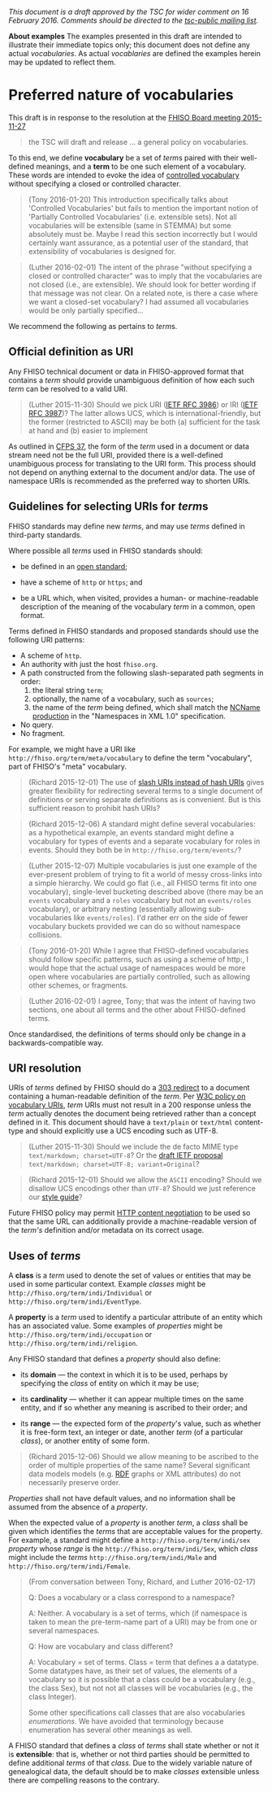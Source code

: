 *This document is a draft approved by the TSC for wider comment on 
16 February 2016.  Comments should be directed to the 
[tsc-public mailing list](/tsc-public).*

**About examples**  The examples presented in this draft are intended to illustrate their immediate topics only; this document does not define any actual *vocabularies*.  As actual *vocablaries* are defined the examples herein may be updated to reflect them.

# Preferred nature of vocabularies

This draft is in response to the resolution at the [FHISO Board meeting
2015-11-27](//fhiso.org/aboutfhiso/fhiso-board/minutes/2015-11-27/) 

> the TSC will draft and release &hellip; a general policy on
> vocabularies.

To this end, we define **vocabulary** be a set of *term*s paired with their well-defined meanings, and a **term** to be one such element of a vocabulary.  These words are intended to evoke the idea of [controlled vocabulary](https://en.wikipedia.org/wiki/Controlled_vocabulary) without specifying a closed or controlled character.

> (Tony 2016-01-20) This introduction specifically talks about 'Controlled Vocabularies' but fails to mention the important notion of 'Partially Controlled Vocabularies' (i.e. extensible sets). Not all vocabularies will be extensible (same in STEMMA) but some absolutely must be. Maybe I read this section incorrectly but I would certainly want assurance, as a potential user of the standard, that extensibility of vocabularies is designed for.

> (Luther 2016-02-01) The intent of the phrase "without specifying a closed or controlled character" was to imply that the vocabularies are not closed (i.e., are extensible).  We should look for better wording if that message was not clear.  On a related note, is there a case where we want a closed-set vocabulary?  I had assumed all vocabularies would be only partially specified...

We recommend the following as pertains to *term*s.


## Official definition as URI

Any FHISO technical document or data in FHISO-approved format that contains a *term* should provide unambiguous definition of how each such *term* can be resolved to a valid URI.

> (Luther 2015-11-30) Should we pick URI ([IETF RFC 3986](http://tools.ietf.org/html/rfc3986)) or IRI ([IETF RFC 3987](http://tools.ietf.org/html/rfc3987))?  The latter allows UCS, which is international-friendly, but the former (restricted to ASCII) may be both (a) sufficient for the task at hand and (b) easier to implement

As outlined in [CFPS 37](/cfps/files/cfps37.pdf), the form of the *term* used in a document or data stream need not be the full URI, provided there is a well-defined unambiguous process for translating to the URI form.  This process should not depend on anything external to the document and/or data.  The use of namespace URIs is recommended as the preferred way to shorten URIs.

## Guidelines for selecting URIs for *term*s

FHISO standards may define new *terms*, and may use *terms* defined in
third-party standards.

Where possible all *terms* used in FHISO standards should:

- be defined in an [open standard](/opm#openness);

- have a scheme of `http` or `https`; and

- be a URL which, when visited, provides a human- or machine-readable
  description of the meaning of the vocabulary *term* in a common, open
  format.

Terms defined in FHISO standards and proposed standards should use the
following URI patterns:

- A scheme of `http`.
- An authority with just the host `fhiso.org`.
- A path constructed from the following slash-separated path segments
  in order: 
    1. the literal string `term`;
    2. optionally, the name of a vocabulary, such as `sources`;
    3. the name of the *term* being defined, which shall match the
       [NCName production](http://www.w3.org/TR/xml-names/#NT-NCName) in
       the "Namespaces in XML 1.0" specification. 
- No query.
- No fragment.
    
For example, we might have a URI like `http://fhiso.org/term/meta/vocabulary` to define the term "vocabulary", part of FHISO's "meta" vocabulary.

> (Richard 2015-12-01) The use of [slash URIs instead of hash
> URIs](http://www.w3.org/wiki/HashVsSlash) gives greater flexibility
> for redirecting several terms to a single document of definitions or
> serving separate definitions as is convenient.  But is this sufficient
> reason to prohibit hash URIs?

> (Richard 2015-12-06)  A standard might define several vocabularies:
> as a hypothetical example, an events standard might define a
> vocabulary for types of events and a separate vocabulary for roles in
> events.  Should they both be in `http://fhiso.org/term/events/`?  

> (Luther 2015-12-07)  Multiple vocabularies is just one example of the ever-present problem of trying to fit a world of messy cross-links into a simple hierarchy.  We could go flat (i.e., all FHISO terms fit into one vocabulary), single-level bucketing described above (there may be an `events` vocabulary and a `roles` vocabulary but not an `events/roles` vocabulary), or arbitrary nesting (essentially allowing sub-vocabularies like `events/roles`).  I'd rather err on the side of fewer vocabulary buckets provided we can do so without namespace collisions.

> (Tony 2016-01-20) While I agree that FHISO-defined vocabularies should follow specific patterns, such as using a scheme of http:, I would hope that the actual usage of namespaces would be more open where vocabularies are partially controlled, such as allowing other schemes, or fragments. 

> (Luther 2016-02-01)  I agree, Tony; that was the intent of having two sections, one about all terms and the other about FHISO-defined terms.

Once standardised, the definitions of terms should only be change in a
backwards-compatible way.  


## URI resolution

URIs of *terms* defined by FHISO should do a
[303 redirect](http://linkeddatabook.com/editions/1.0/#sec:303Redirects)
to a document containing a human-readable definition of the *term*.  Per 
[W3C policy on vocabulary
URIs](https://lists.w3.org/Archives/Public/www-tag/2005Jun/0039.html),
*term* URIs must not result in a 200 response unless the *term* actually
denotes the document being retrieved rather than a concept defined in
it.  This document should have a `text/plain` or `text/html`
content-type and should explicitly use a UCS encoding such as UTF-8.

> (Luther 2015-11-30) Should we include the de facto MIME type `text/markdown; charset=UTF-8`?  Or the [draft IETF proposal](https://datatracker.ietf.org/doc/draft-ietf-appsawg-text-markdown/?include_text=1) `text/markdown; charset=UTF-8; variant=Original`?

> (Richard 2015-12-01) Should we allow the `ASCII` encoding?  Should we
> disallow UCS encodings other than `UTF-8`?  Should we just reference
> our [style guide](style)?

Future FHISO policy may permit [HTTP content
negotiation](http://tools.ietf.org/html/rfc7231#section-5.3) to be used
so that the same URL can additionally provide a
machine-readable version of the *term's* definition and/or metadata on its
correct usage.

## Uses of *terms*

A **class** is a *term* used to denote the set of values or entities
that may be used in some particular context.  Example *classes* might
be `http://fhiso.org/term/indi/Individual` or
`http://fhiso.org/term/indi/EventType`.

A **property** is a *term* used to identify a particular attribute
of an entity which has an associated value.  Some examples of
*properties* might be `http://fhiso.org/term/indi/occupation` or
`http://fhiso.org/term/indi/religion`.

Any FHISO standard that defines a *property* should also define:

- its **domain** &mdash; the context in which it is to be used,
  perhaps by specifying the *class* of entity on which it may be use; 

- its **cardinality** &mdash; whether it can appear multiple times on the same
  entity, and if so whether any meaning is ascribed to their order; and
  
- its **range** &mdash; the expected form of the *property*'s value, such as
  whether it is free-form text, an integer or date, another *term* (of a
  particular *class*), or another entity of some form.

> (Richard 2015-12-06)  Should we allow meaning to be ascribed to the
> order of multiple properties of the same name?  Several significant
> data models models (e.g. [RDF](http://www.w3.org/RDF/) graphs or XML
> attributes) do not necessarily preserve order.

*Properties* shall not have default values, and no information shall be
assumed from the absence of a *property*.

When the expected value of a *property* is another *term*, a *class*
shall be given which identifies the *terms* that are acceptable values
for the property.  For example, a standard might define a
`http://fhiso.org/term/indi/sex` *property* whose *range* is the
`http://fhiso.org/term/indi/Sex`, which *class* might include the
*terms* `http://fhiso.org/term/indi/Male` and
`http://fhiso.org/term/indi/Female`.

> (From conversation between Tony, Richard, and Luther 2016-02-17) 
>
> Q: Does a vocabulary or a class correspond to a namespace?
>
> A: Neither.  A vocabulary is a set of terms, which (if namespace is taken to mean the pre-term-name part of a URI) may be from one or several namespaces.
>
> Q: How are vocabulary and class different?
>
> A: Vocabulary = set of terms.  Class = term that defines a a datatype.
> Some datatypes have, as their set of values, the elements of a vocabulary
> so it is possible that a class could be a vocabulary (e.g., the class Sex), 
> but not not all classes will be vocabularies (e.g., the class Integer).
>
> Some other specifications call classes that are also vocabularies *enumerations*.
> We have avoided that terminology because enumeration has several other meanings as well.

A FHISO standard that defines a *class* of *terms* shall state whether
or not it is **extensible**: that is, whether or not third parties should be
permitted to define additional *terms* of that *class*.  Due to the
widely variable nature of genealogical data, the default should be to
make *classes* extensible unless there are compelling reasons to
the contrary.

